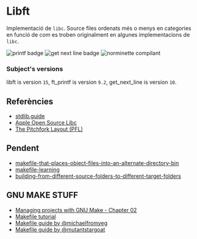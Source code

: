 # Libft
Implementació de `libc`. Source files ordenats més o menys en categories en funció de com es troben originalment en algunes implementacions de `libc`.

![printf badge](https://img.shields.io/badge/printf-OK-green)
![get next line badge](https://img.shields.io/badge/get%20next%20line-OK-green)
![norminette compilant](https://img.shields.io/badge/norminette-OK-green)

### Subject's versions

libft is version `15`, ft_printf is version `9.2`, get_next_line is version `10`.

## Referències
- [stdlib.guide](https://stdlib.guide)
- [Apple Open Source Libc](https://github.com/apple-opensource/Libc)
- [The Pitchfork Layout (PFL)](https://api.csswg.org/bikeshed/?force=1&url=https://raw.githubusercontent.com/vector-of-bool/pitchfork/develop/data/spec.bs)
<!-- https://git.42l.fr/pohl/libft -->
<!-- https://git.42l.fr/jorun/superlibft -->
<!-- https://github.com/thdelmas/Libft -->

## Pendent
- [makefile-that-places-object-files-into-an-alternate-directory-bin](https://codereview.stackexchange.com/questions/74136/makefile-that-places-object-files-into-an-alternate-directory-bin)
- [makefile-learning](https://yuukidach.github.io/2019/08/05/makefile-learning/)
- [building-from-different-source-folders-to-different-target-folders](https://riptutorial.com/makefile/example/21376/building-from-different-source-folders-to-different-target-folders)

## GNU MAKE STUFF
- [Managing projects with GNU Make - Chapter 02](https://www.oreilly.com/library/view/managing-projects-with/0596006101/ch02.html#pattern_rules)
- [Makefile tutorial](https://makefiletutorial.com)
- [Makefile guide by @michaelfromyeg](https://michaelfromyeg.github.io/makefiles/#fancy-makefiles)
- [Makefile guide by @mutantstargoat](http://nuclear.mutantstargoat.com/articles/make/)
